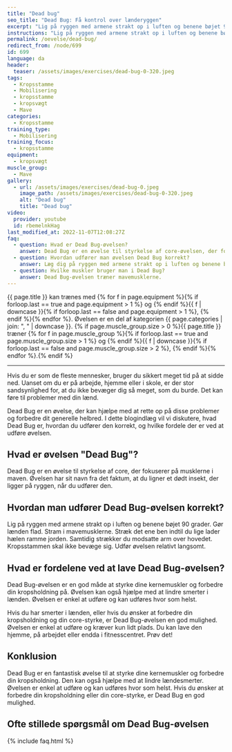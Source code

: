 ```yaml
---
title: "Dead bug"
seo_title: "Dead Bug: Få kontrol over lænderyggen"
excerpt: "Lig på ryggen med armene strakt op i luften og benene bøjet 90 grader. Gør lænden flad. Stram i mavemusklerne. Stræk det ene ben indtil du lige lader hælen ramme jorden. Samtidig strækker du modsatte arm over hovedet. Kropsstammen skal ikke bevæge sig. Udfør øvelsen relativt langsomt. "
instructions: "Lig på ryggen med armene strakt op i luften og benene bøjet 90 grader. Gør lænden flad. Stram i mavemusklerne. Stræk det ene ben indtil du lige lader hælen ramme jorden. Samtidig strækker du modsatte arm over hovedet. Kropsstammen skal ikke bevæge sig. Udfør øvelsen relativt langsomt. "
permalink: /oevelse/dead-bug/
redirect_from: /node/699
id: 699
language: da
header:
  teaser: /assets/images/exercises/dead-bug-0-320.jpeg
tags:
  - Kropsstamme
  - Mobilisering
  - kropsstamme
  - kropsvægt
  - Mave
categories:
  - Kropsstamme
training_type:
  - Mobilisering
training_focus:
  - kropsstamme
equipment:
  - kropsvægt
muscle_group:
  - Mave
gallery:
  - url: /assets/images/exercises/dead-bug-0.jpeg
    image_path: /assets/images/exercises/dead-bug-0-320.jpeg
    alt: "Dead bug"
    title: "Dead bug"
video:
  provider: youtube
  id: rbemelnkHag
last_modified_at: 2022-11-07T12:08:27Z
faq:
  - question: Hvad er Dead Bug-øvelsen?
    answer: Dead Bug er en øvelse til styrkelse af core-øvelsen, der fokuserer på mavemusklerne. Øvelsen har fået sit navn fra det faktum, at du ligner et dødt insekt, der ligger på ryggen, når du udfører den.
  - question: Hvordan udfører man øvelsen Dead Bug korrekt?
    answer: Læg dig på ryggen med armene strakt op i luften og benene bøjet 90 grader. Lænden ligger fladt i gulvet. Spænd dine mavemuskler. Stræk det ene ben, indtil du lige lader hælen røre jorden. Samtidig strækker du den modsatte arm over hovedet. Ryggen må ikke bevæge sig. Udfør øvelsen relativt langsomt i en kontrolleret bevægelse.
  - question: Hvilke muskler bruger man i Dead Bug?
    answer: Dead Bug-øvelsen træner mavemusklerne.
---
```


{{ page.title }} kan trænes med {% for f in page.equipment %}{% if forloop.last == true and page.equipment > 1 %} og {% endif %}{{ f | downcase  }}{% if forloop.last == false and page.equipment > 1 %}, {% endif %}{% endfor %}. Øvelsen er en del af kategorien {{ page.categories | join: ", " | downcase }}. {% if page.muscle_group.size > 0 %}{{ page.title }} træner {% for f in page.muscle_group %}{% if forloop.last == true and page.muscle_group.size > 1 %} og {% endif %}{{ f | downcase }}{% if forloop.last == false and page.muscle_group.size > 2 %}, {% endif %}{% endfor %}.{% endif %}

***

Hvis du er som de fleste mennesker, bruger du sikkert meget tid på at sidde ned. Uanset om du er på arbejde, hjemme eller i skole, er der stor sandsynlighed for, at du ikke bevæger dig så meget, som du burde. Det kan føre til problemer med din lænd.

Dead Bug er en øvelse, der kan hjælpe med at rette op på disse problemer og forbedre dit generelle helbred. I dette blogindlæg vil vi diskutere, hvad Dead Bug er, hvordan du udfører den korrekt, og hvilke fordele der er ved at udføre øvelsen.

## Hvad er øvelsen "Dead Bug"?

Dead Bug er en øvelse til styrkelse af core, der fokuserer på musklerne i maven. Øvelsen har sit navn fra det faktum, at du ligner et dødt insekt, der ligger på ryggen, når du udfører den.

## Hvordan man udfører Dead Bug-øvelsen korrekt? 

Lig på ryggen med armene strakt op i luften og benene bøjet 90 grader. Gør lænden flad. Stram i mavemusklerne. Stræk det ene ben indtil du lige lader hælen ramme jorden. Samtidig strækker du modsatte arm over hovedet. Kropsstammen skal ikke bevæge sig. Udfør øvelsen relativt langsomt.

## Hvad er fordelene ved at lave Dead Bug-øvelsen?

Dead Bug-øvelsen er en god måde at styrke dine kernemuskler og forbedre din kropsholdning på. Øvelsen kan også hjælpe med at lindre smerter i lænden. Øvelsen er enkel at udføre og kan udføres hvor som helst.

Hvis du har smerter i lænden, eller hvis du ønsker at forbedre din kropsholdning og din core-styrke, er Dead Bug-øvelsen en god mulighed. Øvelsen er enkel at udføre og kræver kun lidt plads. Du kan lave den hjemme, på arbejdet eller endda i fitnesscentret. Prøv det!

## Konklusion

Dead Bug er en fantastisk øvelse til at styrke dine kernemuskler og forbedre din kropsholdning. Den kan også hjælpe med at lindre lændesmerter. Øvelsen er enkel at udføre og kan udføres hvor som helst. Hvis du ønsker at forbedre din kropsholdning eller din core-styrke, er Dead Bug en god mulighed.

## Ofte stillede spørgsmål om Dead Bug-øvelsen

{% include faq.html %}

